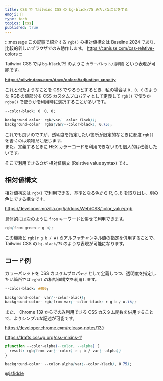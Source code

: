 ```yaml
---
title: CSS で Tailwind CSS の bg-black/75 みたいなことをする
emoji: 🍬
type: tech
topics: [css]
published: true
---
```


:::message
この記事で紹介する `rgb()` の相対値構文は Baseline 2024 であり、比較的新しいブラウザでのみ動作します。
https://caniuse.com/css-relative-colors
:::


Tailwind CSS では `bg-black/75` のように `カラーパレット/透明度` という表現が可能です。

https://tailwindcss.com/docs/colors#adjusting-opacity

これと似たようなことを CSS でやろうとするとき、私の場合は `0, 0, 0` のような RGB の値部分を CSS カスタムプロパティとして定義して `rgb()` で使うか `rgba()` で使うかを利用時に選択することが多いです。

```css
--color-black: 0, 0, 0;

background-color: rgb(var(--color-black));
background-color: rgba(var(--color-black), 0.75);
```

これでも良いのですが、透明度を指定したい箇所が限定的なときに都度 `rgb()` を書くのは煩雑だと感じます。  
また、定義するときに HEX カラーコードを利用できないのも個人的は改善したいです。

そこで利用できるのが 相対値構文 (Relative value syntax) です。

## 相対値構文

相対値構文は `rgb()` で利用できる、基準となる色から R, G, B を取り出し、別の色にできる構文です。

https://developer.mozilla.org/ja/docs/Web/CSS/color_value/rgb

具体的には次のように `from` キーワードと併せて利用できます。

```css
rgb(from green r g b);
```

この機能と `rgb(r g b / A)` のアルファチャンネル値の指定を併用することで、 Tailwind CSS の `bg-black/75` のような表現が可能になります。

## コード例

カラーパレットを CSS カスタムプロパティとして定義しつつ、透明度を指定したい箇所では `rgb()` の相対値構文を利用します。

```css
--color-black: #000;

background-color: var(--color-black);
background-color: rgb(from var(--color-black) r g b / 0.75);
```

また、 Chrome 139 からでのみ利用できる CSS カスタム関数を併用することで、よりシンプルな記述が可能です。

https://developer.chrome.com/release-notes/139

https://drafts.csswg.org/css-mixins-1/

```css
@function --color-alpha(--color, --alpha) {
  result: rgb(from var(--color) r g b / var(--alpha));
}

background-color: --color-alpha(var(--color-black), 0.75);
```

@[jsfiddle](https://jsfiddle.net/simochee/2815yoaq/2/embedded/result,css,html/)
